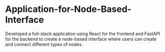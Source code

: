 # Application-for-Node-Based-Interface
Developed a full-stack application using React for the frontend and FastAPI for the backend to create a node-based interface where users can create and connect different types of nodes.
